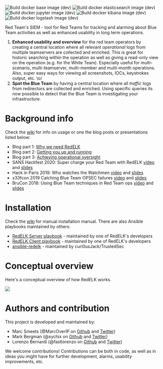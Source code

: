 ![Build docker base image (dev)](https://github.com/outflanknl/RedELK/workflows/Build%20docker%20base%20image%20(dev)/badge.svg?branch=maindev)
![Build docker elasticsearch image (dev)](https://github.com/outflanknl/RedELK/workflows/Build%20docker%20elasticsearch%20image%20(dev)/badge.svg?branch=maindev)
![Build docker jupyter image (dev)](https://github.com/outflanknl/RedELK/workflows/Build%20docker%20jupyter%20image%20(dev)/badge.svg?branch=maindev)
![Build docker kibana image (dev)](https://github.com/outflanknl/RedELK/workflows/Build%20docker%20kibana%20image%20(dev)/badge.svg?branch=maindev)
![Build docker logstash image (dev)](https://github.com/outflanknl/RedELK/workflows/Build%20docker%20logstash%20image%20(dev)/badge.svg?branch=maindev)

Red Team's SIEM - tool for Red Teams for tracking and alarming about Blue Team activities as well as enhanced usability in long term operations.

1. **Enhanced usability and overview** for the red team operators by creating a central location where all relevant _operational_ logs from multiple teamservers are collected and enriched. This is great for historic searching within the operation as well as giving a read-only view on the operation (e.g. for the White Team). Especially useful for multi-scenario, multi-teamserver, multi-member and multi-month operations. Also, super easy ways for viewing all screenshots, IOCs, keystrokes output, etc. \o/
2. **Spot the Blue Team** by having a central location where all _traffic_ logs from redirectors are collected and enriched. Using specific queries its now possible to detect that the Blue Team is investigating your infrastructure.  

# Background info #
Check the [wiki](https://github.com/outflanknl/RedELK/wiki) for info on usage or one the blog posts or presentations listed below:
- Blog part 1: [Why we need RedELK](https://outflank.nl/blog/2019/02/14/introducing-redelk-part-1-why-we-need-it/)
- Blog part 2: [Getting you up and running](https://outflank.nl/blog/2020/02/28/redelk-part-2-getting-you-up-and-running/)
- Blog part 3: [Achieving operational oversight](https://outflank.nl/blog/2020/04/07/redelk-part-3-achieving-operational-oversight/)
- SANS Hackfest 2020: Super charge your Red Team with RedELK [video](https://www.youtube.com/watch?v=24pVnDSSOLY) and [slides](https://github.com/outflanknl/Presentations/blob/master/SANSHackFest2020_Smeets_SuperchargeYourRedTeamwithRedELK.pdf)
- Hack in Paris 2019: Who watches the Watchmen [video](https://www.youtube.com/watch?v=ZezBCAUax6c) and [slides](https://github.com/outflanknl/Presentations/blob/master/HackInParis2019_WhoWatchesTheWatchmen_Bergman-Smeetsfinal.pdf)
- x33fcon 2019 Catching Blue Team OPSEC failures [video](https://www.youtube.com/watch?v=-CNMgh0yJag) and [slides](https://github.com/outflanknl/Presentations/blob/master/x33fcon2019_OutOfTheBlue-CatchingBlueTeamOPSECFailures_publicversion.pdf)
- BruCon 2018: Using Blue Team techniques in Red Team ops [video](https://www.youtube.com/watch?v=OjtftdPts4g) and [slides](https://github.com/outflanknl/Presentations/blob/master/MirrorOnTheWall_BruCon2018_UsingBlueTeamTechniquesinRedTeamOps_Bergman-Smeets_FINAL.pdf)

# Installation #
Check the [wiki](https://github.com/outflanknl/RedELK/wiki) for manual installation manual. There are also Ansible playbooks maintained by others:
- [RedELK Server playbook](https://github.com/fastlorenzo/redelk-server) - maintained by one of RedELK's developers
- [RedELK Client playbook](https://github.com/fastlorenzo/redelk-client) - maintained by one of RedELK's developers
- [ansible-redelk](https://github.com/curi0usJack/ansible-redelk) - maintained by curi0usJack/TrustedSec

# Conceptual overview #

Here's a conceptual overview of how RedELK works.

![](./images/redelk_overview.jpg)


# Authors and contribution #
This project is developed and maintained by:
- Marc Smeets (@MarcOverIP on [Github](https://github.com/MarcOverIP) and [Twitter](https://twitter.com/MarcOverIP))
- Mark Bergman (@xychix on [Github](https://github.com/xychix) and [Twitter](https://twitter.com/xychix))
- Lorenzo Bernardi (@fastlorenzo on [Github](https://github.com/fastlorenzo) and [Twitter](https://twitter.com/fastlorenzo))

We welcome contributions! Contributions can be both in code, as well as in ideas you might have for further development, alarms, usability improvements, etc.
